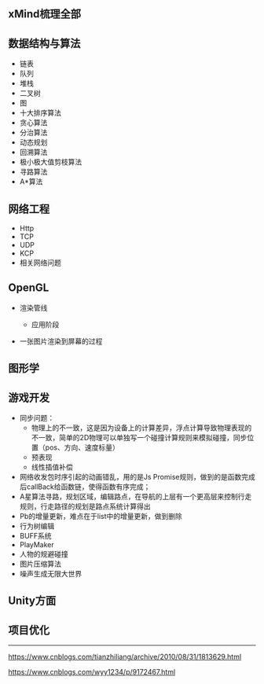 

## xMind梳理全部

## 数据结构与算法

- 链表
- 队列
- 堆栈
- 二叉树
- 图
- 十大排序算法
- 贪心算法
- 分治算法
- 动态规划
- 回溯算法
- 极小极大值剪枝算法
- 寻路算法
- A*算法

## 网络工程

- Http
- TCP
- UDP
- KCP
- 相关网络问题

## OpenGL

- 渲染管线
    - 应用阶段

- 一张图片渲染到屏幕的过程

## 图形学

## 游戏开发

- 同步问题：
  - 物理上的不一致，这是因为设备上的计算差异，浮点计算导致物理表现的不一致，简单的2D物理可以单独写一个碰撞计算规则来模拟碰撞，同步位置（pos、方向、速度标量）
  - 预表现
  - 线性插值补偿
- 网络收发包时序引起的动画错乱，用的是Js Promise规则，做到的是函数完成后callBack给函数链，使得函数有序完成；
- A星算法寻路，规划区域，编辑路点，在导航的上层有一个更高层来控制行走规则，行走路径的规划是路点系统计算得出
- Pb的增量更新，难点在于list中的增量更新，做到删除
- 行为树编辑
- BUFF系统
- PlayMaker
- 人物的规避碰撞
- 图片压缩算法
- 噪声生成无限大世界

## Unity方面



## 项目优化













---


https://www.cnblogs.com/tianzhiliang/archive/2010/08/31/1813629.html


https://www.cnblogs.com/wyy1234/p/9172467.html